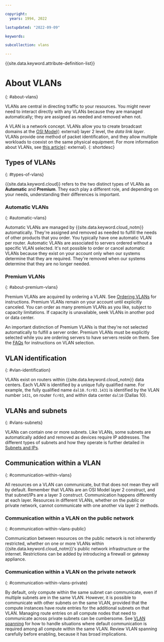 ```yaml
---

copyright:
  years: 1994, 2022

lastupdated: "2022-09-09"

keywords:  

subcollection: vlans

---
```


{{site.data.keyword.attribute-definition-list}}

# About VLANs
{: #about-vlans}

VLANs are central in directing traffic to your resources. You might never need to interact directly with any VLANs because they are managed automatically; they are assigned as needed and removed when not.

A VLAN is a network concept. VLANs allow you to create broadcast domains at the [OSI Model](https://en.wikipedia.org/wiki/OSI_model){: external} layer 2 level, the _data link layer_. VLANs provide one method of packet identification, and they allow multiple workloads to coexist on the same physical equipment. For more information about VLANs, see [this article](https://en.wikipedia.org/wiki/Virtual_LAN){: external}.
{: shortdesc}

## Types of VLANs
{: #types-of-vlans}

{{site.data.keyword.cloud}} refers to the two distinct types of VLANs as **Automatic** and **Premium**. They each play a different role, and depending on your needs, understanding their differences is important.

### Automatic VLANs
{: #automatic-vlans}

Automatic VLANs are managed by {{site.data.keyword.cloud_notm}} automatically. They're assigned and removed as needed to fulfill the needs of other products that you order. You typically have one automatic VLAN per router. Automatic VLANs are associated to servers ordered without a specific VLAN selected. It's not possible to order or cancel automatic VLANs because they exist on your account only when our systems determine that they are required. They're removed when our systems determine that they are no longer needed.

### Premium VLANs
{: #about-premium-vlans}

Premium VLANs are acquired by ordering a VLAN. See [Ordering VLANs](/docs/vlans?topic=vlans-ordering-premium-vlans) for instructions. Premium VLANs remain on your account until explicitly canceled. You can order as many premium VLANs as you like, subject to capacity limitations. If capacity is unavailable, seek VLANs in another pod or data center.

An important distinction of Premium VLANs is that they're not selected automatically to fulfill a server order. Premium VLANs must be explicitly selected while you are ordering servers to have servers reside on them. See the [FAQs](/docs/vlans?topic=vlans-vlans-faqs#specify-vlan-during-order) for instructions on VLAN selection.

## VLAN identification
{: #vlan-identification}

VLANs exist on routers within {{site.data.keyword.cloud_notm}} data centers. Each VLAN is identified by a unique fully qualified name. For example, the fully qualified name `dal10.fcr03.1431` is identified by the VLAN number `1431`, on router `fcr03`, and within data center `dal10` (Dallas 10). 

## VLANs and subnets
{: #vlans-subnets}

VLANs can contain one or more subnets. Like VLANs, some subnets are automatically added and removed as devices require IP addresses. The different types of subnets and how they operate is further detailed in [Subnets and IPs](/docs/subnets?topic=subnets-getting-started).


## Communication within a VLAN
{: #communication-within-vlans}

All resources on a VLAN can communicate, but that does not mean they will by default. Remember that VLANs are an OSI Model layer 2 construct, and that subnet/IPs are a layer 3 construct. Communication happens differently at each layer. Resources in different VLANs, whether on the public or private network, cannot communicate with one another via layer 2 methods.

### Communication within a VLAN on the public network
{: #communication-within-vlans-public}

Communication between resources on the public network is not inherently restricted, whether on one or more VLANs within {{site.data.keyword.cloud_notm}}'s public network infrastructure or the internet. Restrictions can be added by introducing a firewall or gateway appliance.

### Communication within a VLAN on the private network
{: #communication-within-vlans-private}

By default, only compute within the same subnet can communicate, even if multiple subnets are in the same VLAN. However, it is possible to communicate with other subnets on the same VLAN, provided that the compute instances have route entries for the additional subnets on that VLAN. Managing route entries on all compute nodes that need to communicate across private subnets can be cumbersome. See [VLAN spanning](/docs/vlans?topic=vlans-vlan-spanning) for how to handle situations where default communication is required among all compute within the same VLAN. Review VLAN spanning carefully before enabling, because it has broad implications.
